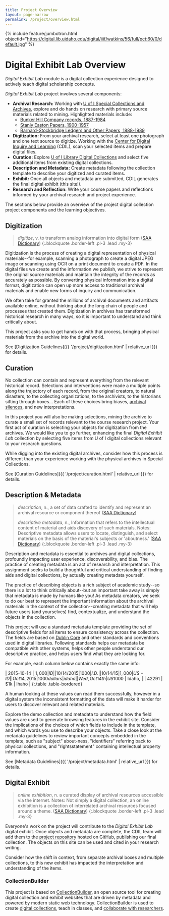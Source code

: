 ```yaml
---
title: Project Overview
layout: page-narrow
permalink: /project/overview.html
---
```


{% include feature/jumbotron.html objectid="https://digital.lib.uidaho.edu/digital/iiif/watkins/56/full/pct:60/0/default.jpg" %}

# Digital Exhibit Lab Overview

*Digital Exhibit Lab* module is a digital collection experience designed to actively teach digital scholarship concepts.

*Digital Exhibit Lab* project involves several components:

- **Archival Research:** Working with [U of I Special Collections and Archives](https://www.lib.uidaho.edu/special-collections/), explore and do hands on research with primary source materials related to mining. Highlighted materials include:
    - [Bunker Hill Company records, 1887-1984](http://archiveswest.orbiscascade.org/ark:/80444/xv65328)
    - [Stanly Easton Papers, 1900-1957](https://archiveswest.orbiscascade.org/ark:/80444/xv66353)
    - [Barnard-Stockbridge Ledgers and Other Papers, 1888-1989](https://archiveswest.orbiscascade.org/ark:/80444/xv01033)
- **Digitization:** From your archival research, select at least one photograph and one text source to digitize. Working with the [Center for Digital Inquiry and Learning](https://cdil.lib.uidaho.edu/) (CDIL), scan your selected items and prepare digital files.
- **Curation:** Explore [U of I Library Digital Collections](https://www.lib.uidaho.edu/digital/collections.html) and select five additional items from existing digital collections.
- **Description and Metadata:** Create metadata following the collection template to describe your digitized and curated items.
- **Exhibit:** Once all objects and metadata are submitted, CDIL generates the final digital exhibit (this site!). 
- **Research and Reflection:** Write your course papers and reflections informed by your archival research and project experience.

The sections below provide an overview of the project digital collection project components and the learning objectives.

## Digitization 

> *digitize*, v. to transform analog information into digital form ([SAA Dictionary](https://dictionary.archivists.org/entry/digitize.html))
{:.blockquote .border-left .pl-3 .lead .my-3}

Digitization is the process of creating a digital representation of physical materials--for example, scanning a photograph to create a digital JPEG image or scanning using OCR on a print document to create a PDF.
In the digital files we create and the information we publish, we strive to represent the original source materials and maintain the integrity of the records as accurately as possible.
By converting physical information into a digital format, digitization can open up more access to traditional archival materials and enable new forms of inquiry and communication.

We often take for granted the millions of archival documents and artifacts available online, without thinking about the long chain of people and processes that created them.
Digitization in archives has transformed historical research in many ways, so it is important to understand and think critically about.

This project asks you to get hands on with that process, bringing physical materials from the archive into the digital world.

See [Digitization Guidelines]({{ '/project/digitization.html' | relative_url }}) for details.

## Curation

No collection can contain and represent everything from the relevant historical record. 
Selections and interventions were made a multiple points along the trajectory of each record, from the original creators, to natural disasters, to the collecting organizations, to the archivists, to the historians sifting through boxes...
Each of these choices bring biases, [archival silences](https://dictionary.archivists.org/entry/archival-silence.html), and new interpretations.

In this project you will also be making selections, mining the archive to curate a small set of records relevant to the course research project.
Your first act of curation is selecting your objects for digitization from the archives.
We would like you to go further, enhancing the final *Digital Exhibit Lab* collection by selecting five items from U of I digital collections relevant to your research questions.

While digging into the existing digital archives, consider how this process is different than your experience working with the physical archives in Special Collections.

See [Curation Guidelines]({{ '/project/curation.html' | relative_url }}) for details.

## Description & Metadata 

> *description*, n., a set of data crafted to identify and represent an archival resource or component thereof ([SAA Dictionary](https://dictionary.archivists.org/entry/description.html))
>
> *descriptive metadata*, n., Information that refers to the intellectual content of material and aids discovery of such materials. Notes: Descriptive metadata allows users to locate, distinguish, and select materials on the basis of the material's subjects or 'aboutness.' ([SAA Dictionary](https://dictionary.archivists.org/entry/descriptive-metadata.html))
{:.blockquote .border-left .pl-3 .lead .my-3}

Description and metadata is essential to archives and digital collections, profoundly impacting user experience, discoverability, and bias. 
The practice of creating metadata is an act of research and interpretation.
This assignment seeks to build a thoughtful and critical understanding of finding aids and digital collections, by actually creating metadata yourself.

The practice of describing objects is a rich subject of academic study--so there is a lot to think critically about--but an important take away is simply that metadata is made by humans like you!
As metadata creators, we seek to do our best to represent the important information about the archival materials in the context of the collection--creating metadata that will help future users (and yourselves) find, contextualize, and understand the objects in the collection.

This project will use a standard metadata template providing the set of descriptive fields for all items to ensure consistency across the collection.
The fields are based on [Dublin Core](https://www.dublincore.org/specifications/dublin-core/dcmi-terms/) and other standards and conventions used in digital libraries. 
Following standards helps our metadata be compatible with other systems, helps other people understand our descriptive practice, and helps users find what they are looking for.

For example, each column below contains exactly the same info:

| 2015-10-14 | $1,000 | ID |
| 10/14/2015 | 1000 | I.D. |
| 10/14/15 | 1,000 | US-ID |
| Oct 14, 2015 | 1000 dollars | idaho |
| Wed, Oct 14th | US$1000 | Idaho, |
| 42291 | $1k | Ihaho |
{:.table .table-bordered}

A human looking at these values can read them successfully, however in a digital system the inconsistent formatting of the data will make it harder for users to discover relevant and related materials.

Explore the demo collection and metadata to understand how the field values are used to generate browsing features in the exhibit site.
Consider the implications of the choices of which fields to include in the template, and which words you use to describe your objects.
Take a close look at the metadata guidelines to review important concepts embedded in the template, such as "subject" about-ness, "identifiers" referring back to physical collections, and "rightsstatement" containing intellectual property information.

See [Metadata Guidelines]({{ '/project/metadata.html' | relative_url }}) for details.

## Digital Exhibit

> *online exhibition*, n. a curated display of archival resources accessible via the internet. Notes: Not simply a digital collection, an online exhibition is a collection of interrelated archival resources focused around a theme. ([SAA Dictionary](https://dictionary.archivists.org/entry/online-exhibition.html))
{:.blockquote .border-left .pl-3 .lead .my-3}

Everyone's work on the project will contribute to the *Digital Exhibit Lab* digital exhibit.
Once objects and metadata are complete, the CDIL team will add them to the [project repository](https://github.com/thecdil/hist-454-2022) hosted on GitHub, publishing our final collection.
The objects on this site can be used and cited in your research writing.

Consider how the shift in context, from separate archival boxes and multiple collections, to this new exhibit has impacted the interpretation and understanding of the items.

### CollectionBuilder

This project is based on [CollectionBuilder](https://collectionbuilder.github.io/), an open source tool for creating digital collection and exhibit websites that are driven by metadata and powered by modern static web technology.
CollectionBuilder is used to create [digital collections](https://www.lib.uidaho.edu/digital/), teach in classes, and [collaborate with researchers](https://cdil.lib.uidaho.edu/projects/).
